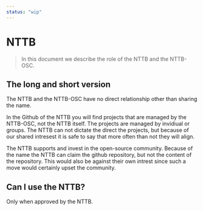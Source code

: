 ```yaml
---
status: "wip"
---
```


# NTTB

> In this document we describe the role of the NTTB and the NTTB-OSC.

## The long and short version

The NTTB and the NTTB-OSC have no direct relationship other than sharing the name.

In the Github of the NTTB you will find projects that are managed by the NTTB-OSC, not the NTTB itself. The projects are managed by invidiual or groups. The NTTB can not dictate the direct the projects, but because of our shared intresest it is safe to say that more often than not they will align.

The NTTB supports and invest in the open-source community. Because of the name the NTTB can claim the github repository, but not the content of the repository. This would also be against their own intrest since such a move would certainly upset the community.

## Can I use the NTTB?

Only when approved by the NTTB.
